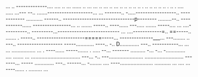 ... .. -------------.... .... .. ... ...... .. ... ... .. ... .. ... .. .. .. .. .. . .. .. .. .. .. . .. . .... 
..... ...---
--.. .......-------------------... 
... -------.. -.....-----------------.. ------------
........... ------.. ------------------------------p--------
.........--.. -----------...... ----------------... 
.. ....... -----.. ----...... 
---..... ....... -----.... ... ....----------.. ---------...--------------------------
... ....------------=.. ==-----.. ....... . -----.. --------------------=====-----... 
--------------___... ---........ .. ---.. -------------------
-----............  ----.. -.. D............. ---.. -----------... 
... ... ................ ... . ----...... -----....... . ..... --... -------
.......... -... -... -............. .... ....... ... 
................................. ---... -.. 
---....................... .......................... -------... -----
............. ---.. ------... -........ 
.... ----...................... 
........... 
... ....    ... ----...... . 
......... 
... 
